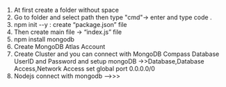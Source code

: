 <ol>
    <li>At first create a folder without space</li>
    <li>Go to folder and select path then type "cmd"-> enter and type code .</li>
    <li>npm init --y : create “package.json” file</li>
    <li>Then create main file -> “index.js” file</li>
    <li>npm install mongodb</li>
    <li>Create MongoDB Atlas Account</li>
    <li>Create Cluster and you can connect with MongoDB Compass Database UserID and Password and setup mongoDB ->>Database,Database Access,Network Access set global port 0.0.0.0/0 </li>
    <li>Nodejs connect with mongodb —>>></li>
</ol>
